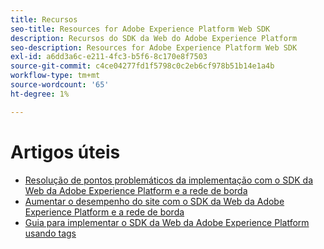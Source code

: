 ```yaml
---
title: Recursos
seo-title: Resources for Adobe Experience Platform Web SDK
description: Recursos do SDK da Web do Adobe Experience Platform
seo-description: Resources for Adobe Experience Platform Web SDK
exl-id: a6dd3a6c-e211-4fc3-b5f6-8c170e8f7503
source-git-commit: c4ce04277fd1f5798c0c2eb6cf978b51b14e1a4b
workflow-type: tm+mt
source-wordcount: '65'
ht-degree: 1%

---
```


# Artigos úteis

* [Resolução de pontos problemáticos da implementação com o SDK da Web da Adobe Experience Platform e a rede de borda](https://medium.com/adobetech/solving-implementation-pain-points-with-adobe-experience-platform-web-sdk-and-edge-network-880b635e6819)
* [Aumentar o desempenho do site com o SDK da Web da Adobe Experience Platform e a rede de borda](https://medium.com/adobetech/boosting-website-performance-with-adobe-experience-platform-web-sdk-and-edge-network-329fcf70fdf9)
* [Guia para implementar o SDK da Web da Adobe Experience Platform usando tags](https://experienceleague.adobe.com/docs/platform-learn/implement-web-sdk/overview.html?lang=en)

